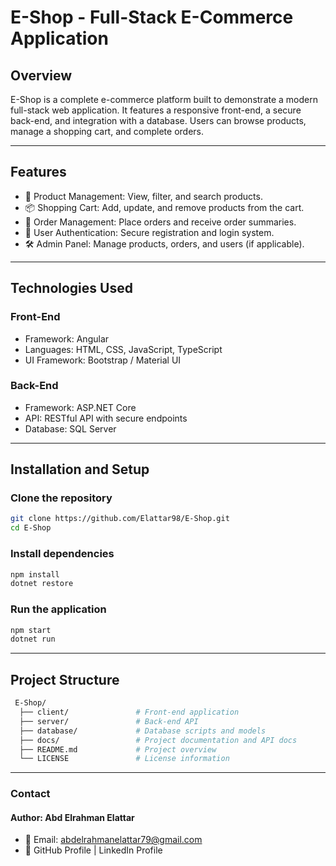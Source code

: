 # E-Shop - Full-Stack E-Commerce Application  

## Overview  
E-Shop is a complete e-commerce platform built to demonstrate a modern full-stack web application. It features a responsive front-end, a secure back-end, and integration with a database. Users can browse products, manage a shopping cart, and complete orders.

---

## Features  
- 🛒 Product Management: View, filter, and search products.
- 📦 Shopping Cart: Add, update, and remove products from the cart.
- 🧾 Order Management: Place orders and receive order summaries.
- 🔐 User Authentication: Secure registration and login system.
- 🛠️ Admin Panel: Manage products, orders, and users (if applicable).

---

## Technologies Used
### Front-End
- Framework: Angular
- Languages: HTML, CSS, JavaScript, TypeScript
- UI Framework: Bootstrap / Material UI
### Back-End
- Framework: ASP.NET Core
- API: RESTful API with secure endpoints
- Database: SQL Server

---

## Installation and Setup  

### Clone the repository
```bash
git clone https://github.com/Elattar98/E-Shop.git
cd E-Shop
```

### Install dependencies
```bash
npm install  
dotnet restore  
```
### Run the application
```bash
npm start  
dotnet run  
```
---

## Project Structure
```bash
 E-Shop/
  ├── client/               # Front-end application
  ├── server/               # Back-end API
  ├── database/             # Database scripts and models
  ├── docs/                 # Project documentation and API docs
  ├── README.md             # Project overview
  └── LICENSE               # License information
```
---

### Contact
#### Author: Abd Elrahman Elattar
- 📧 Email: abdelrahmanelattar79@gmail.com
- 🔗 GitHub Profile | LinkedIn Profile





